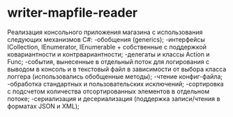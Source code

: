# writer-mapfile-reader

Реализация консольного приложения магазина с использования следующих механизмов C#:
-обобщения (generics);
-интерфейсы ICollection, IEnumerator, IEnumerable + собственные с поддержкой ковариантности и контрвариантности;
-делегаты и классы Action и Func;
-события, вынесенные в отдельный поток для логирования с выводом в консоль и в текстовый файл в зависимости от выбора класса логгера (использовались обобщенные методы);
-чтение конфиг-файла;
-обработка стандартных и пользовательских исключений;
-сортировка с подсчетом количества отсортированных элементов в отдельном потоке;
-сериализация и десериализация (поддержка записи/чтения в форматах JSON и XML);
